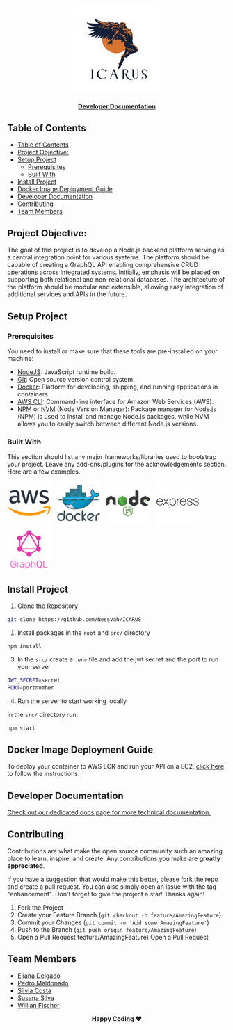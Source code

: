 <div align="center">
  <a href="https://icarus-docs.netlify.app">
    <img src="./docs/images/icarus_logo.png" alt="Icarus Logo" width="200" height="200">
  </a>

  <h4>
    <a href="https://icarus-docs.netlify.app">Developer Documentation</a>
  </h4>
</div>

## Table of Contents

- [Table of Contents](#table-of-contents)
- [Project Objective:](#project-objective)
- [Setup Project](#setup-project)
  - [Prerequisites](#prerequisites)
  - [Built With](#built-with)
- [Install Project](#install-project)
- [Docker Image Deployment Guide](#docker-image-deployment-guide)
- [Developer Documentation](#developer-documentation)
- [Contributing](#contributing)
- [Team Members](#team-members)

## Project Objective:

The goal of this project is to develop a Node.js backend platform serving as a central integration point for various systems. The platform should be capable of creating a GraphQL API enabling comprehensive CRUD operations across integrated systems. Initially, emphasis will be placed on supporting both relational and non-relational databases. The architecture of the platform should be modular and extensible, allowing easy integration of additional services and APIs in the future.

## Setup Project

### Prerequisites

You need to install or make sure that these tools are pre-installed on your machine:

- [NodeJS](https://nodejs.org/en/download/): JavaScript runtime build.
- [Git](https://git-scm.com/): Open source version control system.
- [Docker](https://www.docker.com/): Platform for developing, shipping, and running applications in containers.
- [AWS CLI](https://docs.aws.amazon.com/cli/latest/userguide/getting-started-prereqs.html): Command-line interface for Amazon Web Services (AWS).
- [NPM](https://www.npmjs.com/package/npm) or [NVM](https://github.com/nvm-sh/nvm?tab=readme-ov-file#installing-and-updating) (Node Version Manager): Package manager for Node.js (NPM) is used to install and manage Node.js packages, while NVM allows you to easily switch between different Node.js versions.

### Built With

This section should list any major frameworks/libraries used to bootstrap your project. Leave any add-ons/plugins for the acknowledgements section. Here are a few examples.

<img src="https://raw.githubusercontent.com/devicons/devicon/master/icons/amazonwebservices/amazonwebservices-original-wordmark.svg" alt="AWS" style="width: 100px; height: 100px; margin-right: 10px;">
<img src="https://raw.githubusercontent.com/devicons/devicon/master/icons/docker/docker-original-wordmark.svg" alt="Docker" style="width: 100px; height: 100px; margin-right: 10px;">
<img src="https://raw.githubusercontent.com/devicons/devicon/master/icons/nodejs/nodejs-original-wordmark.svg" alt="Node.js" style="width: 100px; height: 100px; margin-right: 10px;">
<img src="https://raw.githubusercontent.com/devicons/devicon/master/icons/express/express-original-wordmark.svg" alt="Express" style="width: 100px; height: 100px; margin-right: 10px;">
<img src="https://raw.githubusercontent.com/devicons/devicon/master/icons/graphql/graphql-plain-wordmark.svg" alt="GraphQL" style="width: 100px; height: 100px;margin-right: 10px;">

## Install Project

1. Clone the Repository

```bash
git clone https://github.com/Nessvah/ICARUS
```

1. Install packages in the `root` and `src/` directory

```
npm install
```

3. In the `src/` create a `.env` file and add the jwt secret and the port to run your server

```bash
JWT_SECRET=secret
PORT=portnumber

```

4. Run the server to start working locally

In the `src/` directory run:

```bash
npm start
```

## Docker Image Deployment Guide

To deploy your container to AWS ECR and run your API on a EC2, [click here](./docs/md/docker-ec2.md) to follow the instructions.

## Developer Documentation

[Check out our dedicated docs page for more technical documentation.](https://icarus-docs.netlify.app)

## Contributing

Contributions are what make the open source community such an amazing place to learn, inspire, and create. Any contributions you make are **greatly appreciated**.

If you have a suggestion that would make this better, please fork the repo and create a pull request. You can also simply open an issue with the tag "enhancement".
Don't forget to give the project a star! Thanks again!

1. Fork the Project
2. Create your Feature Branch (`git checkout -b feature/AmazingFeature`)
3. Commit your Changes (`git commit -m 'Add some AmazingFeature'`)
4. Push to the Branch (`git push origin feature/AmazingFeature`)
5. Open a Pull Request feature/AmazingFeature)
   Open a Pull Request

## Team Members

- [Eliana Delgado](https://github.com/EssDelgado)
- [Pedro Maldonado](https://github.com/pedro-afm)
- [Sílvia Costa](https://github.com/Nessvah)
- [Susana Silva](https://github.com/Su401)
- [Willian Fischer](https://github.com/WillianFischer)

<p align="center">
<strong>Happy Coding</strong> ❤️
</p>
